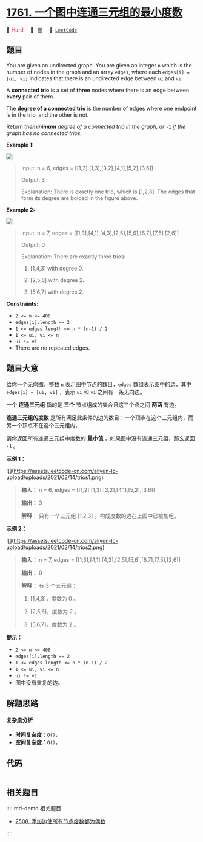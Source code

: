# [1761. 一个图中连通三元组的最小度数](https://leetcode.com/problems/minimum-degree-of-a-connected-trio-in-a-graph)

🔴 <font color=#ff334b>Hard</font>&emsp; 🔖&ensp; [`图`](/leetcode/outline/tag/graph.md)&emsp; 🔗&ensp;[`LeetCode`](https://leetcode.com/problems/minimum-degree-of-a-connected-trio-in-a-graph)


## 题目

You are given an undirected graph. You are given an integer `n` which is the
number of nodes in the graph and an array `edges`, where each `edges[i] = [ui,
vi]` indicates that there is an undirected edge between `ui` and `vi`.

A **connected trio** is a set of **three** nodes where there is an edge
between **every** pair of them.

The **degree of a connected trio** is the number of edges where one endpoint
is in the trio, and the other is not.

Return _the**minimum** degree of a connected trio in the graph, or_ `-1` _if
the graph has no connected trios._



**Example 1:**

![](https://assets.leetcode.com/uploads/2021/01/26/trios1.png)

> Input: n = 6, edges = [[1,2],[1,3],[3,2],[4,1],[5,2],[3,6]]
> 
> Output: 3
> 
> Explanation: There is exactly one trio, which is [1,2,3]. The edges that form its degree are bolded in the figure above.

**Example 2:**

![](https://assets.leetcode.com/uploads/2021/01/26/trios2.png)

> Input: n = 7, edges = [[1,3],[4,1],[4,3],[2,5],[5,6],[6,7],[7,5],[2,6]]
> 
> Output: 0
> 
> Explanation: There are exactly three trios:
> 
> 1) [1,4,3] with degree 0.
> 
> 2) [2,5,6] with degree 2.
> 
> 3) [5,6,7] with degree 2.

**Constraints:**

  * `2 <= n <= 400`
  * `edges[i].length == 2`
  * `1 <= edges.length <= n * (n-1) / 2`
  * `1 <= ui, vi <= n`
  * `ui != vi`
  * There are no repeated edges.


## 题目大意

给你一个无向图，整数 `n` 表示图中节点的数目，`edges` 数组表示图中的边，其中 `edges[i] = [ui, vi]` ，表示 `ui` 和
`vi` 之间有一条无向边。

一个 **连通三元组** 指的是 **三个** 节点组成的集合且这三个点之间 **两两** 有边。

**连通三元组的度数** 是所有满足此条件的边的数目：一个顶点在这个三元组内，而另一个顶点不在这个三元组内。

请你返回所有连通三元组中度数的 **最小值** ，如果图中没有连通三元组，那么返回 `-1` 。

**示例 1：**

![](https://assets.leetcode-cn.com/aliyun-lc-
upload/uploads/2021/02/14/trios1.png)

> 
> 
> 
> 
> 
> **输入：** n = 6, edges = [[1,2],[1,3],[3,2],[4,1],[5,2],[3,6]]
> 
> **输出：** 3
> 
> **解释：** 只有一个三元组 [1,2,3] 。构成度数的边在上图中已被加粗。
> 
> 

**示例 2：**

![](https://assets.leetcode-cn.com/aliyun-lc-
upload/uploads/2021/02/14/trios2.png)

> 
> 
> 
> 
> 
> **输入：** n = 7, edges = [[1,3],[4,1],[4,3],[2,5],[5,6],[6,7],[7,5],[2,6]]
> 
> **输出：** 0
> 
> **解释：** 有 3 个三元组：
> 
> 1) [1,4,3]，度数为 0 。
> 
> 2) [2,5,6]，度数为 2 。
> 
> 3) [5,6,7]，度数为 2 。
> 
> 

**提示：**

  * `2 <= n <= 400`
  * `edges[i].length == 2`
  * `1 <= edges.length <= n * (n-1) / 2`
  * `1 <= ui, vi <= n`
  * `ui != vi`
  * 图中没有重复的边。


## 解题思路

#### 复杂度分析

- **时间复杂度**：`O()`，
- **空间复杂度**：`O()`，

## 代码

```javascript

```

## 相关题目

:::: md-demo 相关题目
- [2508. 添加边使所有节点度数都为偶数](https://leetcode.com/problems/add-edges-to-make-degrees-of-all-nodes-even)

::::
